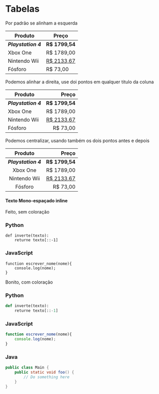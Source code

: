 # Tabelas
Por padrão se alinham a esquerda

Produto | Preço
--------|------
**_Playstation 4_** | **R$ 1799,54**
Xbox One | R$ 1789,00
Nintendo Wii | [R$ 2133,67](https://www.geekuniversity.com.br " Website da Geek, isto é um title") 
Fósforo | R$ 73,00

Podemos alinhar a direita, 
use doi pontos em qualquer titulo da coluna

Produto | Preço
--------|------:
**_Playstation 4_** | **R$ 1799,54**
Xbox One | R$ 1789,00
Nintendo Wii | [R$ 2133,67](https://www.geekuniversity.com.br " Website da Geek, isto é um title") 
Fósforo | R$ 73,00


Podemos centralizar, usando também os dois pontos antes e depois

Produto | Preço
:--------:|------:
**_Playstation 4_** | **R$ 1799,54**
Xbox One | R$ 1789,00
Nintendo Wii | [R$ 2133,67](https://www.geekuniversity.com.br " Website da Geek, isto é um title") 
Fósforo | R$ 73,00


#### Texto Mono-espaçado inline

Feito, sem coloração

### Python
```
def inverte(texto):
    returne texto[::-1]

```
### JavaScript
```
function escrever_nome(nome){
    console.log(nome);
}

```

Bonito, com coloração

### Python
```python
def inverte(texto):
    returne texto[::-1]

```
### JavaScript
```js
function escrever_nome(nome){
    console.log(nome);
}

```
### Java
```java
public class Main {
    public static void foo() {
        // Do something here
    }
}

```















